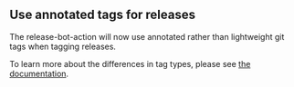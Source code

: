 ## Use annotated tags for releases

The release-bot-action will now use annotated rather than lightweight git tags when tagging releases.

To learn more about the differences in tag types, please see [the documentation](https://git-scm.com/book/en/v2/Git-Basics-Tagging).
